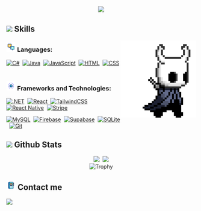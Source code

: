 <div align="center">
<img src="https://readme-typing-svg.herokuapp.com?font=Dancing+Script&weight=600&size=30&duration=2000&pause=1000&color=46F732&center=true&multiline=true&width=550&height=180&lines=Welcome+to+my+GitHub+profile!+%F0%9F%91%8B;My+name+is+Nguyen+Van+Bao+Duy+%F0%9F%A4%97;I+am+a+fullstack+software+developer+%F0%9F%92%BB;Nice+to+meet+you!+Hope+we+can+get+along.+%F0%9F%99%87%E2%80%8D%E2%99%82%EF%B8%8F"/>
</div>

## <img src="https://media2.giphy.com/media/QssGEmpkyEOhBCb7e1/giphy.gif?cid=ecf05e47a0n3gi1bfqntqmob8g9aid1oyj2wr3ds3mg700bl&rid=giphy.gif" width ="25"><b> Skills</b>
<img align="right" src="https://raw.githubusercontent.com/TanZng/TanZng/master/assets/hollor_knight3.gif" width="200"/>
<div align="left">
<H3><img src="https://github.com/GGevolt/GGevolt/blob/master/images/translator.gif" width="25"> Languages:</H3>
  
  [![C#](https://custom-icon-badges.demolab.com/badge/C%23-%23239120.svg?logo=cshrp&logoColor=white)](#)&nbsp;
  [![Java](https://img.shields.io/badge/Java-%23ED8B00.svg?logo=openjdk&logoColor=white)](#)&nbsp;
  [![JavaScript](https://img.shields.io/badge/JavaScript-F7DF1E?logo=javascript&logoColor=000)](#)&nbsp;
  [![HTML](https://img.shields.io/badge/HTML-%23E34F26.svg?logo=html5&logoColor=white)](#)&nbsp;
  [![CSS](https://img.shields.io/badge/CSS-1572B6?logo=css3&logoColor=fff)](#)&nbsp;
<H3><img src="https://github.com/GGevolt/GGevolt/blob/master/images/system.gif" width="25"> Frameworks and Technologies:</H3>
  
  [![.NET](https://img.shields.io/badge/.NET-512BD4?logo=dotnet&logoColor=fff)](#)&nbsp;
  [![React](https://img.shields.io/badge/React-%2320232a.svg?logo=react&logoColor=%2361DAFB)](#)&nbsp;
  [![TailwindCSS](https://img.shields.io/badge/Tailwind%20CSS-%2338B2AC.svg?logo=tailwind-css&logoColor=white)](#)&nbsp;
  [![React Native](https://img.shields.io/badge/React_Native-%2320232a.svg?logo=react&logoColor=%2361DAFB)](#)&nbsp;
  [![Stripe](https://img.shields.io/badge/Stripe-5851DD?logo=stripe&logoColor=fff)](#)
  
  [![MySQL](https://img.shields.io/badge/MySQL-4479A1?logo=mysql&logoColor=fff)](#)&nbsp;
  [![Firebase](https://img.shields.io/badge/Firebase-039BE5?logo=Firebase&logoColor=white)](#)&nbsp;
  [![Supabase](https://img.shields.io/badge/Supabase-3FCF8E?logo=supabase&logoColor=fff)](#)&nbsp;
  [![SQLite](https://img.shields.io/badge/SQLite-%2307405e.svg?logo=sqlite&logoColor=white)](#)&nbsp;
  [![Git](https://img.shields.io/badge/Git-F05032?logo=git&logoColor=fff)](#)
</div>


## <img src="https://media.giphy.com/media/iY8CRBdQXODJSCERIr/giphy.gif" width="25"> <b>Github Stats</b>
  
<div align="center">
  <img src="https://github-readme-stats.vercel.app/api?username=GGevolt&theme=material-palenight&count_private=true&hide=contribs"/>&nbsp;
  <img src="https://github-readme-stats.vercel.app/api/top-langs/?username=GGevolt&theme=material-palenight&hide=Jupyter&layout=compact"/> 
</div>

<div align="center">
  <img src="https://github-profile-trophy.vercel.app/?username=GGevolt&theme=radical&no-frame=true&no-bg=true&margin-w=10" alt="Trophy" />
</div>

## <img src="https://github.com/GGevolt/GGevolt/blob/master/images/phone-book.gif" width="25"> <b>Contact me</b>
<a href="www.linkedin.com/in/nguyen-van-bao-duy-916548270"><img src="https://custom-icon-badges.demolab.com/badge/LinkedIn-0A66C2?style=for-the-badge&logo=linkedin-white&logoColor=fff"></a>

